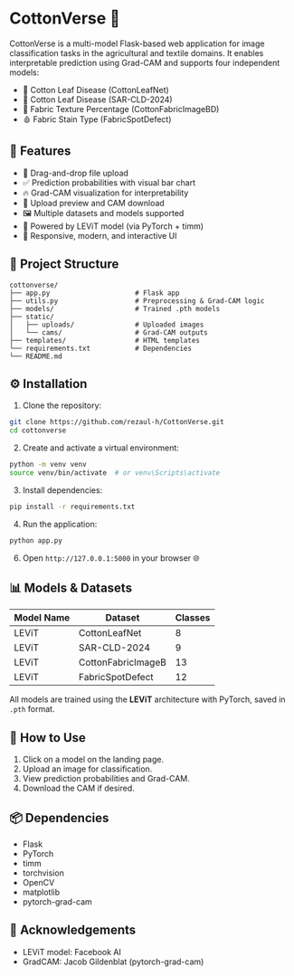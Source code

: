 
# CottonVerse 🌿

CottonVerse is a multi-model Flask-based web application for image classification tasks in the agricultural and textile domains. It enables interpretable prediction using Grad-CAM and supports four independent models:

- 🍃 Cotton Leaf Disease (CottonLeafNet)
- 🌿 Cotton Leaf Disease (SAR-CLD-2024)
- 🧵 Fabric Texture Percentage (CottonFabricImageBD)
- 🩸 Fabric Stain Type (FabricSpotDefect)

## 🚀 Features

- 📁 Drag-and-drop file upload
- ✅ Prediction probabilities with visual bar chart
- 🔥 Grad-CAM visualization for interpretability
- 📸 Upload preview and CAM download
- 🖼️ Multiple datasets and models supported
- 🧠 Powered by LEViT model (via PyTorch + timm)
- 🎨 Responsive, modern, and interactive UI

## 📂 Project Structure

```
cottonverse/
├── app.py                     # Flask app
├── utils.py                   # Preprocessing & Grad-CAM logic
├── models/                    # Trained .pth models
├── static/
│   ├── uploads/               # Uploaded images
│   └── cams/                  # Grad-CAM outputs
├── templates/                 # HTML templates
└── requirements.txt           # Dependencies
└── README.md
```

## ⚙️ Installation

1. Clone the repository:
```bash
git clone https://github.com/rezaul-h/CottonVerse.git
cd cottonverse
```

2. Create and activate a virtual environment:
```bash
python -m venv venv
source venv/bin/activate  # or venv\Scripts\activate
```

3. Install dependencies:
```bash
pip install -r requirements.txt
```

4. Run the application:
```bash
python app.py
```

6. Open `http://127.0.0.1:5000` in your browser 🌐

## 📊 Models & Datasets

| Model Name | Dataset                | Classes |
|------------|------------------------|---------|
| LEViT      | CottonLeafNet          | 8       |
| LEViT      | SAR-CLD-2024           | 9       |
| LEViT      | CottonFabricImageB     | 13      |
| LEViT      | FabricSpotDefect       | 12      |

All models are trained using the **LEViT** architecture with PyTorch, saved in `.pth` format.

## 🧪 How to Use

1. Click on a model on the landing page.
2. Upload an image for classification.
3. View prediction probabilities and Grad-CAM.
4. Download the CAM if desired.

## 📦 Dependencies

- Flask
- PyTorch
- timm
- torchvision
- OpenCV
- matplotlib
- pytorch-grad-cam

## 🙏 Acknowledgements

- LEViT model: Facebook AI
- GradCAM: Jacob Gildenblat (pytorch-grad-cam)

